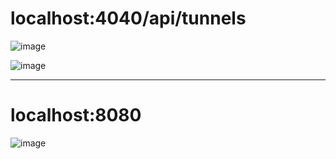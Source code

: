 # localhost:4040/api/tunnels

![image](https://user-images.githubusercontent.com/33585301/93974842-0fc86580-fd94-11ea-8bde-51989cf8faa3.png)

![image](https://user-images.githubusercontent.com/33585301/93974910-2b337080-fd94-11ea-8b4f-235c94ff30cf.png)


___________________


# localhost:8080


![image](https://user-images.githubusercontent.com/33585301/93975046-65047700-fd94-11ea-88cf-7128df7c05a5.png)
